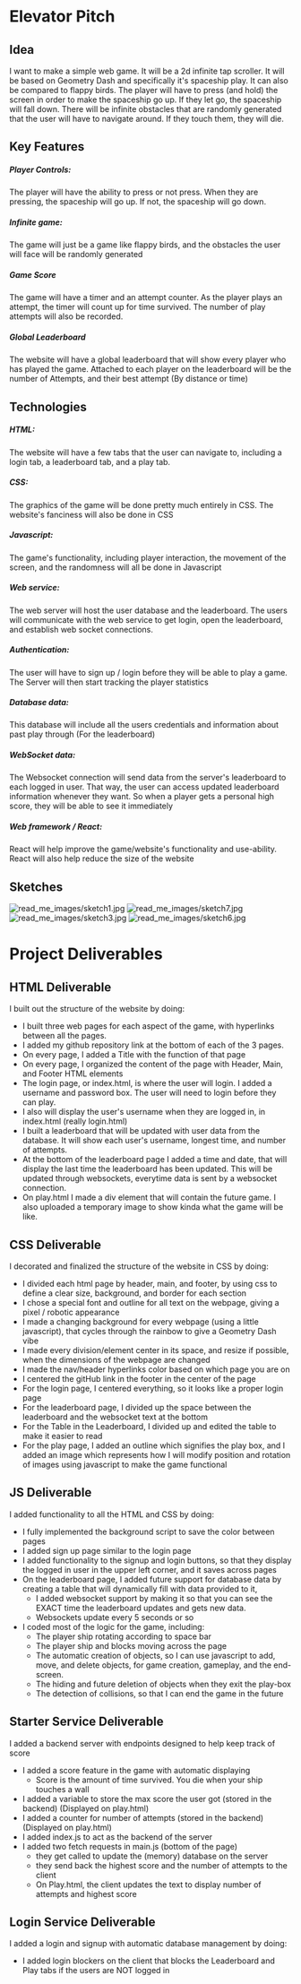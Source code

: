 # Elevator Pitch
## Idea
I want to make a simple web game. 
It will be a 2d infinite tap scroller. It will be based on Geometry Dash and specifically it's spaceship play. 
It can also be compared to flappy birds. 
The player will have to press (and hold) the screen in order to make the spaceship go up. 
If they let go, the spaceship will fall down.
There will be infinite obstacles that are randomly generated that the user will have to navigate around. 
If they touch them, they will die.

## Key Features
##### Player Controls:
The player will have the ability to press or not press. When they are pressing, the spaceship will go up. If not, the spaceship will go down.
##### Infinite game:
The game will just be a game like flappy birds, and the obstacles the user will face will be randomly generated
##### Game Score
The game will have a timer and an attempt counter. 
As the player plays an attempt, the timer will count up for time survived. 
The number of play attempts will also be recorded.
##### Global Leaderboard
The website will have a global leaderboard that will show every player who has played the game. 
Attached to each player on the leaderboard will be the number of Attempts, and their best attempt (By distance or time)


## Technologies
##### HTML:
The website will have a few tabs that the user can navigate to, including a login tab, a leaderboard tab, and a play tab. 
##### CSS: 
The graphics of the game will be done pretty much entirely in CSS. The website's fanciness will also be done in CSS
##### Javascript: 
The game's functionality, including player interaction, the movement of the screen, and the randomness will all be done in Javascript
##### Web service:
The web server will host the user database and the leaderboard.
The users will communicate with the web service to get login, open the leaderboard, and establish web socket connections.
##### Authentication:
The user will have to sign up / login before they will be able to play a game. The Server will then start tracking the player statistics
##### Database data:
This database will include all the users credentials and information about past play through (For the leaderboard)
##### WebSocket data:
The Websocket connection will send data from the server's leaderboard to each logged in user. 
That way, the user can access updated leaderboard information whenever they want. 
So when a player gets a personal high score, they will be able to see it immediately
##### Web framework / React:
React will help improve the game/website's functionality and use-ability.
React will also help reduce the size of the website

## Sketches
![read_me_images/sketch1.jpg](read_me_images/sketch1.jpg)
![read_me_images/sketch7.jpg](read_me_images/sketch7.jpg)
![read_me_images/sketch3.jpg](read_me_images/sketch3.jpg)
![read_me_images/sketch6.jpg](read_me_images/sketch6.jpg)

# Project Deliverables
## HTML Deliverable
I built out the structure of the website by doing:
* I built three web pages for each aspect of the game, with hyperlinks between all the pages.
* I added my github repository link at the bottom of each of the 3 pages.
* On every page, I added a Title with the function of that page
* On every page, I organized the content of the page with Header, Main, and Footer HTML elements
* The login page, or index.html, is where the user will login. I added a username and password box. The user will need to login before they can play.
* I also will display the user's username when they are logged in, in index.html (really login.html)
* I built a leaderboard that will be updated with user data from the database. It will show each user's username, longest time, and number of attempts.
* At the bottom of the leaderboard page I added a time and date, that will display the last time the leaderboard has been updated. This will be updated through websockets, everytime data is sent by a websocket connection.
* On play.html I made a div element that will contain the future game. I also uploaded a temporary image to show kinda what the game will be like. 

## CSS Deliverable
I decorated and finalized the structure of the website in CSS by doing:
* I divided each html page by header, main, and footer, by using css to define a clear size, background, and border for each section
* I chose a special font and outline for all text on the webpage, giving a pixel / robotic appearance
* I made a changing background for every webpage (using a little javascript), that cycles through the rainbow to give a Geometry Dash vibe
* I made every division/element center in its space, and resize if possible, when the dimensions of the webpage are changed
* I made the nav/header hyperlinks color based on which page you are on
* I centered the gitHub link in the footer in the center of the page 
* For the login page, I centered everything, so it looks like a proper login page
* For the leaderboard page, I divided up the space between the leaderboard and the websocket text at the bottom
* For the Table in the Leaderboard, I divided up and edited the table to make it easier to read
* For the play page, I added an outline which signifies the play box, and I added an image which represents how I will modify position and rotation of images using javascript to make the game functional

## JS Deliverable
I added functionality to all the HTML and CSS by doing:
* I fully implemented the background script to save the color between pages
* I added sign up page similar to the login page
* I added functionality to the signup and login buttons, so that they display the logged in user in the upper left corner, and it saves across pages
* On the leaderboard page, I added future support for database data by creating a table that will dynamically fill with data provided to it, 
  * I added websocket support by making it so that you can see the EXACT time the leaderboard updates and gets new data. 
  * Websockets update every 5 seconds or so
* I coded most of the logic for the game, including:
  * The player ship rotating according to space bar
  * The player ship and blocks moving across the page
  * The automatic creation of objects, so I can use javascript to add, move, and delete objects, for game creation, gameplay, and the end-screen.
  * The hiding and future deletion of objects when they exit the play-box
  * The detection of collisions, so that I can end the game in the future

## Starter Service Deliverable
I added a backend server with endpoints designed to help keep track of score 
* I added a score feature in the game with automatic displaying 
  * Score is the amount of time survived. You die when your ship touches a wall
* I added a variable to store the max score the user got (stored in the backend) (Displayed on play.html)
* I added a counter for number of attempts (stored in the backend) (Displayed on play.html)
* I added index.js to act as the backend of the server
* I added two fetch requests in main.js (bottom of the page)
  * they get called to update the (memory) database on the server
  * they send back the highest score and the number of attempts to the client
  * On Play.html, the client updates the text to display number of attempts and highest score

## Login Service Deliverable
I added a login and signup with automatic database management by doing:
* I added login blockers on the client that blocks the Leaderboard and Play tabs if the users are NOT logged in